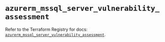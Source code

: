 # `azurerm_mssql_server_vulnerability_assessment`

Refer to the Terraform Registry for docs: [`azurerm_mssql_server_vulnerability_assessment`](https://registry.terraform.io/providers/hashicorp/azurerm/4.14.0/docs/resources/mssql_server_vulnerability_assessment).
